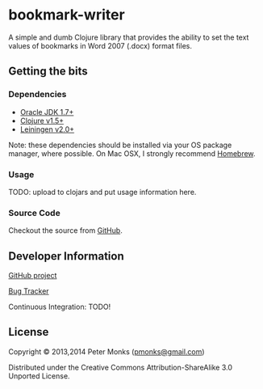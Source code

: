 bookmark-writer
===============

A simple and dumb Clojure library that provides the ability to set the text values of bookmarks in Word 2007 (.docx) format files.

## Getting the bits

### Dependencies
 * [Oracle JDK 1.7+](http://www.oracle.com/technetwork/java/javase/downloads/index.html)
 * [Clojure v1.5+](http://clojure.org/downloads)
 * [Leiningen v2.0+](http://leiningen.org/#install)
 
Note: these dependencies should be installed via your OS package manager, where possible.  On Mac OSX, I strongly recommend [Homebrew](http://brew.sh/).

### Usage

TODO: upload to clojars and put usage information here.

### Source Code

Checkout the source from [GitHub](https://github.com/pmonks/bookmark-writer).

## Developer Information

[GitHub project](https://github.com/pmonks/bookmark-writer)

[Bug Tracker](https://github.com/pmonks/bookmark-writer/issues)

Continuous Integration: TODO!

## License

Copyright © 2013,2014 Peter Monks (pmonks@gmail.com)

Distributed under the Creative Commons Attribution-ShareAlike 3.0 Unported License.
